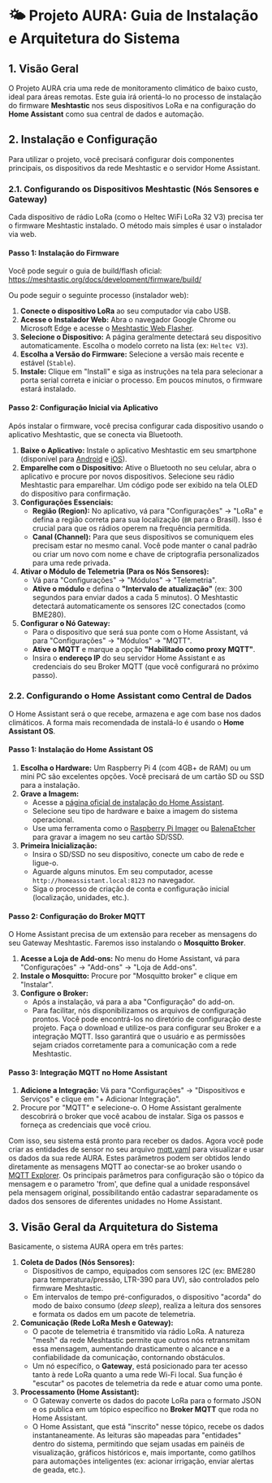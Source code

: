 # 🌤️ Projeto AURA: Guia de Instalação e Arquitetura do Sistema

## 1. Visão Geral

O Projeto AURA cria uma rede de monitoramento climático de baixo custo, ideal para áreas remotas. Este guia irá orientá-lo no processo de instalação do firmware **Meshtastic** nos seus dispositivos LoRa e na configuração do **Home Assistant** como sua central de dados e automação.

## 2. Instalação e Configuração

Para utilizar o projeto, você precisará configurar dois componentes principais, os dispositivos da rede Meshtastic e o servidor Home Assistant.

### 2.1. Configurando os Dispositivos Meshtastic (Nós Sensores e Gateway)

Cada dispositivo de rádio LoRa (como o Heltec WiFi LoRa 32 V3) precisa ter o firmware Meshtastic instalado. O método mais simples é usar o instalador via web.

#### **Passo 1: Instalação do Firmware**
Você pode seguir o guia de build/flash oficial: https://meshtastic.org/docs/development/firmware/build/

Ou pode seguir o seguinte processo (instalador web):

1.  **Conecte o dispositivo LoRa** ao seu computador via cabo USB.
2.  **Acesse o Instalador Web:** Abra o navegador Google Chrome ou Microsoft Edge e acesse o [Meshtastic Web Flasher](https://flasher.meshtastic.org).
3.  **Selecione o Dispositivo:** A página geralmente detectará seu dispositivo automaticamente. Escolha o modelo correto na lista (ex: `Heltec V3`).
4.  **Escolha a Versão do Firmware:** Selecione a versão mais recente e estável (`Stable`).
5.  **Instale:** Clique em "Install" e siga as instruções na tela para selecionar a porta serial correta e iniciar o processo. Em poucos minutos, o firmware estará instalado.

#### **Passo 2: Configuração Inicial via Aplicativo**

Após instalar o firmware, você precisa configurar cada dispositivo usando o aplicativo Meshtastic, que se conecta via Bluetooth.

1.  **Baixe o Aplicativo:** Instale o aplicativo Meshtastic em seu smartphone (disponível para [Android](https://play.google.com/store/apps/details?id=com.geeksville.mesh) e [iOS](https://apps.apple.com/us/app/meshtastic/id1586431213)).
2.  **Emparelhe com o Dispositivo:** Ative o Bluetooth no seu celular, abra o aplicativo e procure por novos dispositivos. Selecione seu rádio Meshtastic para emparelhar. Um código pode ser exibido na tela OLED do dispositivo para confirmação.
3.  **Configurações Essenciais:**
    * **Região (Region):** No aplicativo, vá para "Configurações" -> "LoRa" e defina a região correta para sua localização (`BR` para o Brasil). Isso é crucial para que os rádios operem na frequência permitida.
    * **Canal (Channel):** Para que seus dispositivos se comuniquem eles precisam estar no mesmo canal. Você pode manter o canal padrão ou criar um novo com nome e chave de criptografia personalizados para uma rede privada.
4.  **Ativar o Módulo de Telemetria (Para os Nós Sensores):**
    * Vá para "Configurações" -> "Módulos" -> "Telemetria".
    * **Ative o módulo** e defina o **"Intervalo de atualização"** (ex: 300 segundos para enviar dados a cada 5 minutos). O Meshtastic detectará automaticamente os sensores I2C conectados (como BME280).
5.  **Configurar o Nó Gateway:**
    * Para o dispositivo que será sua ponte com o Home Assistant, vá para "Configurações" -> "Módulos" -> "MQTT".
    * **Ative o MQTT** e marque a opção **"Habilitado como proxy MQTT"**.
    * Insira o **endereço IP** do seu servidor Home Assistant e as credenciais do seu Broker MQTT (que você configurará no próximo passo).

### 2.2. Configurando o Home Assistant como Central de Dados

O Home Assistant será o que recebe, armazena e age com base nos dados climáticos. A forma mais recomendada de instalá-lo é usando o **Home Assistant OS**.

#### **Passo 1: Instalação do Home Assistant OS**

1.  **Escolha o Hardware:** Um Raspberry Pi 4 (com 4GB+ de RAM) ou um mini PC são excelentes opções. Você precisará de um cartão SD ou SSD para a instalação.
2.  **Grave a Imagem:**
    * Acesse a [página oficial de instalação do Home Assistant](https://www.home-assistant.io/installation/).
    * Selecione seu tipo de hardware e baixe a imagem do sistema operacional.
    * Use uma ferramenta como o [Raspberry Pi Imager](https://www.raspberrypi.com/software/) ou [BalenaEtcher](https://www.balena.io/etcher/) para gravar a imagem no seu cartão SD/SSD.
3.  **Primeira Inicialização:**
    * Insira o SD/SSD no seu dispositivo, conecte um cabo de rede e ligue-o.
    * Aguarde alguns minutos. Em seu computador, acesse `http://homeassistant.local:8123` no navegador.
    * Siga o processo de criação de conta e configuração inicial (localização, unidades, etc.).

#### **Passo 2: Configuração do Broker MQTT**

O Home Assistant precisa de um extensão para receber as mensagens do seu Gateway Meshtastic. Faremos isso instalando o **Mosquitto Broker**.

1.  **Acesse a Loja de Add-ons:** No menu do Home Assistant, vá para "Configurações" -> "Add-ons" -> "Loja de Add-ons".
2.  **Instale o Mosquitto:** Procure por "Mosquitto broker" e clique em "Instalar".
3.  **Configure o Broker:**
    * Após a instalação, vá para a aba "Configuração" do add-on.
    * Para facilitar, nós disponibilizamos os arquivos de configuração prontos. Você pode encontrá-los no diretório de configuração deste projeto. Faça o download e utilize-os para configurar seu Broker e a integração MQTT. Isso garantirá que o usuário e as permissões sejam criados corretamente para a comunicação com a rede Meshtastic.

#### **Passo 3: Integração MQTT no Home Assistant**

1.  **Adicione a Integração:** Vá para "Configurações" -> "Dispositivos e Serviços" e clique em "+ Adicionar Integração".
2.  Procure por "MQTT" e selecione-o. O Home Assistant geralmente descobrirá o broker que você acabou de instalar. Siga os passos e forneça as credenciais que você criou.

Com isso, seu sistema está pronto para receber os dados. Agora você pode criar as entidades de sensor no seu arquivo [mqtt.yaml](./mqtt.yaml) para visualizar e usar os dados da sua rede AURA.
Estes parâmetros podem ser obtidos lendo diretamente as mensagens MQTT ao conectar-se ao broker usando o [MQTT Explorer](https://mqtt-explorer.com/).
Os principais parâmetros para configuração são o tópico da mensagem e o parametro 'from', que define qual a unidade responsável pela mensagem original, possibilitando então cadastrar separadamente os dados dos sensores de diferentes unidades no Home Assistant.

## 3. Visão Geral da Arquitetura do Sistema

Basicamente, o sistema AURA opera em três partes:

1.  **Coleta de Dados (Nós Sensores):**
    * Dispositivos de campo, equipados com sensores I2C (ex: BME280 para temperatura/pressão, LTR-390 para UV), são controlados pelo firmware Meshtastic.
    * Em intervalos de tempo pré-configurados, o dispositivo "acorda" do modo de baixo consumo (*deep sleep*), realiza a leitura dos sensores e formata os dados em um pacote de telemetria.
2.  **Comunicação (Rede LoRa Mesh e Gateway):**
    * O pacote de telemetria é transmitido via rádio LoRa. A natureza "mesh" da rede Meshtastic permite que outros nós retransmitam essa mensagem, aumentando drasticamente o alcance e a confiabilidade da comunicação, contornando obstáculos.
    * Um nó específico, o **Gateway**, está posicionado para ter acesso tanto à rede LoRa quanto a uma rede Wi-Fi local. Sua função é "escutar" os pacotes de telemetria da rede e atuar como uma ponte.
3.  **Processamento (Home Assistant):**
    * O Gateway converte os dados do pacote LoRa para o formato JSON e os publica em um tópico específico no **Broker MQTT** que roda no Home Assistant.
    * O Home Assistant, que está "inscrito" nesse tópico, recebe os dados instantaneamente. As leituras são mapeadas para "entidades" dentro do sistema, permitindo que sejam usadas em painéis de visualização, gráficos históricos e, mais importante, como gatilhos para automações inteligentes (ex: acionar irrigação, enviar alertas de geada, etc.).


